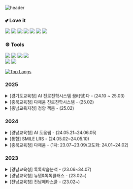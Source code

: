 ![header](https://capsule-render.vercel.app/api?type=venom&color=0:C7C7BA,50:E5E6DC,100:EAEBE4&text=zxxmin&height=150&fontColor=ffffff&stroke=000000)

<h3>💕 Love it</h3>

<img src="https://img.shields.io/badge/React-2a2f39?style=flat&logo=React&logoColor=61DAFB"/> <img src="https://img.shields.io/badge/JavaScript-F7DF1E?style=flat&logo=JavaScript&logoColor=white"/> <img src="https://img.shields.io/badge/HTML-E34F26?style=flat&logo=HTML5&logoColor=white"/> <img src="https://img.shields.io/badge/CSS-1572B6?style=flat&logo=CSS3&logoColor=white"/> <img src="https://img.shields.io/badge/SASS-CC6699?style=flat&logo=SASS&logoColor=white"/> <img src="https://img.shields.io/badge/Next.js-000000?style=flat&logo=Next.js&logoColor=white"/> <img src="https://img.shields.io/badge/TypeScript-3178C6?style=flat&logo=TypeScript&logoColor=white"/>

<h3>⚙️ Tools</h3>

<img src="https://img.shields.io/badge/VSCode-0078d7?style=flat&logo=visual-studio-code&logoColor=white"/> <img src="https://img.shields.io/badge/Git-F05032?style=flat&logo=git&logoColor=white"/> <img src="https://img.shields.io/badge/Github-181717?style=flat&logo=github&logoColor=white"/> <img src="https://img.shields.io/badge/Notion-ffffff?style=flat&logo=notion&logoColor=black"/><br/>
<img src="https://img.shields.io/badge/Figma-F24E1E?style=flat&logo=figma&logoColor=white"/> <img src="https://img.shields.io/badge/Adobe-FF0000?style=flat&logo=adobe&logoColor=white"/>


[![Top Langs](https://github-readme-stats.vercel.app/api/top-langs/?username=zxxmin&layout=donut)](https://github.com/zxxmin/github-readme-stats)

### 2025
<details markdown="7">
  <summary>[경기도교육청] AI 진로진학시스템 꿈it(잇)다 - (24.10 ~ 25.03)</summary>
  <div>
    <ul>
      <li>🔭 link : <a href="https://jinro.goedu.kr">https://jinro.goedu.kr</a></li>
      <li><b>개발 언어 및 프레임워크/라이브러리</b> : React-18.x, Next.js-14.x, @tanstack/react-query v5, Recoil, App Router</li>
      <li>AI 모의면접 예약 기능 구현</li>
      <li>AI 모의면접 분석 기능 구현</li>
      <li>권한에 따라 기능이 다른 게시판 구현</li>
      <li>OPEN API를 통해 학교 정보를 게시판 형태로 구현 및 위치 정보 지도 구현</li>
    </ul>
  </div>
</details>
<details markdown="8">
  <summary>[충북교육청] 다채움 진로진학시스템 - (25.02)</summary>
  <div>
    <ul>
      <li><b>개발 언어</b> : HTML, SCSS, JavaScript, JSP</li>
      <li>워크넷 시험 기능 구현</li>
      <li>워크넷 시험 결과 기능 구현</li>
    </ul>
  </div>
</details>
<details markdown="9">
  <summary>[충남교육지청] 청양 책봄 - (25.02)</summary>
  <div>
    <ul>
      <li><b>개발 언어</b> : HTML, SCSS, JavaScript, JSP</li>
      <li>자동 승인 반일 경우에만 독서 그룹 바로 입장을 위한 QR 코드 기능 구현</li>
      <li>독서 기록장 기능 구현</li>
    </ul>
  </div>
</details>

### 2024
<details markdown="6">
  <summary>[경남교육청] AI 도움쌤 - (24.05.21~24.06.05)</summary>
  <div>
    <ul>
      <li>🔭 link : <a href="https://tai.itt.link">https://tai.itt.link</a></li>
      <li><b>개발 언어</b> : HTML, SCSS, JavaScript, JSP</li>
      <li>이미지 최적화를 위해 Data URI로 브라우저 캐시 이용</li>
      <li>검색형 AI 챗봇 기능 구현</li>
      <li>질의 및 응답 CRUD 기능 구현</li>
      <li>추천 서비스 기능 구현</li>
      <li>클래스 문법을 활용하여 시큐어 코딩</li>
    </ul>
  </div>
</details>
<details markdown="5">
  <summary>[통합] SMILE LRS - (24.05.02~24.05.10)</summary>
  <div>
    <ul>
      <li><b>개발 언어</b> : HTML, SCSS, JavaScript</li>
      <li>xAPI 결과 데이터 시각화</li>
    </ul>
  </div>
</details>
<details markdown="4">
  <summary>[충북교육청] 다채움 - (1차: 23.07~23.09/고도화: 24.01~24.02)</summary>
  <div>
    <ul>
      <li>🔭 link : <a href="https://dcu.cbe.go.kr">https://dcu.cbe.go.kr</a></li>
      <li><b>개발 언어</b> : HTML, SCSS, JavaScript, JSP</li>
      <li>로딩 속도 최적화 (무한 스크롤 기능 구현)</li>
      <li>이미지 최적화를 위해 Data URI로 브라우저 캐시 이용</li>
      <li>채움책방 책 검색 기능 구현</li>
      <li>채움책방 데이터 시각화 기능 구현</li>
      <li>학습심리검사 검사하기 및 검사결과 보기 기능 구현</li>
      <li>학생홈 콘텐츠 및 퀴즈 확인 기능 구현</li>
      <li>수업 및 과제 참여/미참여 인원 확인 기능 구현</li>
      <li>반응형 대응</li>
    </ul>
  </div>
</details>

### 2023
<details markdown="3">
  <summary>[경남교육청] 톡톡학습분석 - (23.06~34.07)</summary>
  <div
    <ul>
      <li>🔭 link : <a href="https://la.itt.link">https://la.itt.link</a></li>
      <li><b>개발 언어</b> : HTML, SCSS, JavaScript</li>
      <li>그래프 하드코딩</li>
    </ul>
  </div>
</details>
<details markdown="2">
  <summary>[경남교육청] 뉴탭&톡톡클래스 - (23.02~)</summary>
  <div>
    <ul>
      <li>🔭 link : <a href="https://newtab.itt.link">https://newtab.itt.link</a></li>
      <li>교사용 개인 정보 동의서 화면 구현</li>
      <li>유지보수</li>
    </ul>
  </div>
</details>
<details markdown="1">
  <summary>[전남교육청] 전남메타스쿨 - (23.02~)</summary>
  <div>
    <ul>
      <li>즐겨찾는 페이지 유지보수</li>
      <li>유지보수</li>
    </ul>
  </div>
</details>


<!--
**zxxmin/zxxmin** is a ✨ _special_ ✨ repository because its `README.md` (this file) appears on your GitHub profile.

Here are some ideas to get you started:

- 🔭 I’m currently working on ...
- 🌱 I’m currently learning ...
- 👯 I’m looking to collaborate on ...
- 🤔 I’m looking for help with ...
- 💬 Ask me about ...
- 📫 How to reach me: ...
- 😄 Pronouns: ...
- ⚡ Fun fact: ...
-->
